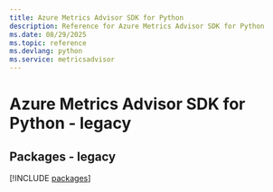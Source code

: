 ```yaml
---
title: Azure Metrics Advisor SDK for Python
description: Reference for Azure Metrics Advisor SDK for Python
ms.date: 08/29/2025
ms.topic: reference
ms.devlang: python
ms.service: metricsadvisor
---
```

# Azure Metrics Advisor SDK for Python - legacy
## Packages - legacy
[!INCLUDE [packages](metrics-advisor-index.md)]